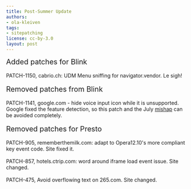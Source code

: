 ```yaml
---
title: Post-Summer Update
authors:
- ola-kleiven
tags:
- sitepatching
license: cc-by-3.0
layout: post
---
```


<span style="font-size: 140%">Added patches for Blink</span><br/><br/>PATCH-1150, cabrio.ch: UDM Menu sniffing for navigator.vendor. Le sigh!<br/><br/><span style="font-size: 140%">Removed patches from Blink</span><br/><br/>PATCH-1141, google.com - hide voice input icon while it is unsupported. Google fixed the feature detection, so this patch and the July <a href="http://my.opera.com/sitepatching/blog/show.dml/67831402#comment110389762" target="_blank">mishap</a> can be avoided completely.<br/><br/><span style="font-size: 140%">Removed patches for Presto</span><br/><br/>PATCH-905, rememberthemilk.com: adapt to Opera12.10&#39;s more compliant key event code. Site fixed it.<br/><br/>PATCH-857, hotels.ctrip.com: word around iframe load event issue. Site changed.<br/><br/>PATCH-475, Avoid overflowing text on 265.com. Site changed.
